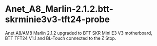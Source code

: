 # Anet_A8_Marlin-2.1.2.btt-skrminie3v3-tft24-probe

Anet A8/AM8 Marlin 2.1.2 upgraded to BTT SKR Mini E3 V3 motherboard, BTT TFT24 V1.1 and BL-Touch connected to
the Z Stop.
